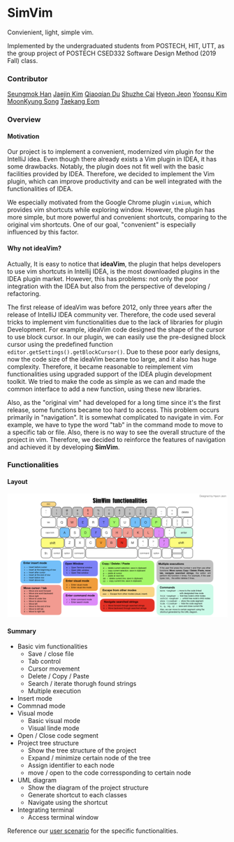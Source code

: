 # SimVim

Convienient, light, simple vim. 

Implemented by the undergraduated students from POSTECH, HIT, UTT, as the group project of POSTECH CSED332 Software Design Method (2019 Fall) class.


### Contributor

[Seungmok Han](hsm9300@postech.ac.kr) 
[Jaejin Kim](starjm0807@postech.ac.kr)
[Qiaoqian Du](qiaoqian@postech.ac.kr)
[Shuzhe Cai](caishuzhe97@postech.ac.kr)
[Hyeon Jeon](jeonhyun97@postech.ac.kr)
[Yoonsu Kim](yoonsu0816@postech.ac.kr)
[MoonKyung Song](moonsong98@postech.ac.kr)
[Taekang Eom](tkeom0114@postech.ac.kr)

### Overview

#### Motivation

Our project is to implement a convenient, modernized vim plugin for the IntelliJ idea. Even though there already exists a Vim plugin in IDEA, it has some drawbacks. Notably, the plugin does not fit well with the basic facilities provided by IDEA. Therefore, we decided to implement the Vim plugin, which can improve productivity and can be well integrated with the functionalities of IDEA. 

We especially motivated from the Google Chrome plugin `vimium`, which provides vim shortcuts while exploring window. However, the plugin has more simple, but more powerful and convenient shortcuts, comparing to the original vim shortcuts. One of our goal, "convenient" is especially influenced by this factor.

#### Why not ideaVim?

Actually, It is easy to notice that **ideaVim**, the plugin that helps developers to use vim shortcuts in Intellij IDEA, is the most downloaded plugins in the IDEA plugin market. However, this has problems: not only the poor integration with the IDEA but also from the perspective of developing / refactoring. 

The first release of ideaVim was before 2012, only three years after the release of IntelliJ IDEA community ver. Therefore, the code used several tricks to implement vim functionalities due to the lack of libraries for plugin Development. For example, ideaVim code designed the shape of the cursor to use block cursor. In our plugin, we can easily use the pre-designed block cursor using the predefined function `editor.getSettings().getBlockCursor()`. Due to these poor early designs, now the code size of the ideaVim became too large, and it also has huge complexity. Therefore, it became reasonable to reimplement vim functionalities using upgraded support of the IDEA plugin development toolkit. We tried to make the code as simple as we can and made the common interface to add a new function, using these new libraries. 

Also, as the "original vim" had developed for a long time since it's the first release, some functions became too hard to access. This problem occurs primarily in "navigation". It is somewhat complicated to navigate in vim. For example, we have to type the word "tab" in the command mode to move to a specific tab or file. Also, there is no way to see the overall structure of the project in vim. Therefore, we decided to reinforce the features of navigation and achieved it by developing **SimVim**.



### Functionalities

#### Layout

![Functionalities layout](materials/images/functionalites.jpeg)

#### Summary

- Basic vim functionalities
  - Save / close file
  - Tab control
  - Cursor movement
  - Delete / Copy / Paste
  - Search / iterate thorugh found strings
  - Multiple execution
- Insert mode
- Commnad mode
- Visual mode
  - Basic visual mode
  - Visual linde mode
- Open / Close code segment
- Project tree structure
  - Show the tree structure of the project 
  - Expand / minimize certain node of the tree
  - Assign identifier to each node
  - move / open to the code corressponding to certain node
- UML diagram
  - Show the diagram of the project structure
  - Generate shortcut to each classes
  - Navigate using the shortcut
- Integrating terminal
  - Access terminal window

Reference our [user scenario](https://csed332.postech.ac.kr/team7/team7_project/wikis/explanations/user_scenario) for the specific functionalities.


